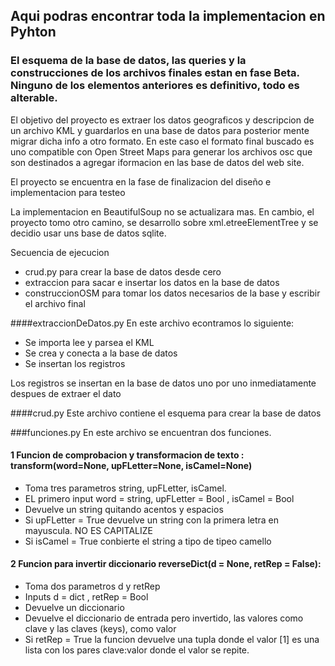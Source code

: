 ## Aqui podras encontrar toda la implementacion en Pyhton

### El esquema de la base de datos, las queries y la construcciones de los archivos finales estan en fase Beta. Ninguno de los elementos anteriores es definitivo, todo es alterable.

El objetivo del proyecto es extraer los datos geograficos y descripcion de un archivo KML y guardarlos en una base de datos para posterior mente migrar dicha info a otro formato. En este caso el formato final buscado es uno compatible con Open Street Maps para generar los archivos osc que son destinados a agregar iformacion en las base de datos del web site. 

El proyecto se encuentra en la fase de finalizacion del diseño e implementacion para testeo

La implementacion en BeautifulSoup no se actualizara mas. En cambio, el proyecto tomo otro camino, se desarrollo sobre xml.etreeElementTree y se decidio usar uns base de datos sqlite.

Secuencia de ejecucion
- crud.py para crear la base de datos desde cero
- extraccion para sacar e insertar los datos en la base de datos
- construccionOSM para tomar los datos necesarios de la base y escribir el archivo final

####extraccionDeDatos.py
En este archivo econtramos lo siguiente:
- Se importa lee y parsea el KML
- Se crea y conecta a la base de datos
- Se insertan los registros

Los registros se insertan en la base de datos uno por uno inmediatamente despues de extraer el dato

####crud.py
Este archivo contiene el esquema para crear la base de datos

###funciones.py
En este archivo se encuentran dos funciones.

#### 1 Funcion de comprobacion y transformacion de texto : transform(word=None, upFLetter=None, isCamel=None)
- Toma tres parametros string, upFLetter, isCamel.
- EL primero input word = string, upFLetter = Bool , isCamel = Bool
- Devuelve un string quitando acentos y espacios
- Si upFLetter = True devuelve un string con la primera letra en mayuscula. NO ES CAPITALIZE
- Si isCamel = True conbierte el string a tipo de tipeo camello

#### 2 Funcion para invertir diccionario reverseDict(d = None, retRep = False):
- Toma dos parametros d y retRep
- Inputs d = dict , retRep = Bool
- Devuelve un diccionario
- Devuelve el diccionario de entrada pero invertido, las valores como clave y las claves (keys), como valor
- Si retRep = True la funcion devuelve una tupla donde el valor [1] es una lista con los pares clave:valor donde el valor se repite.



